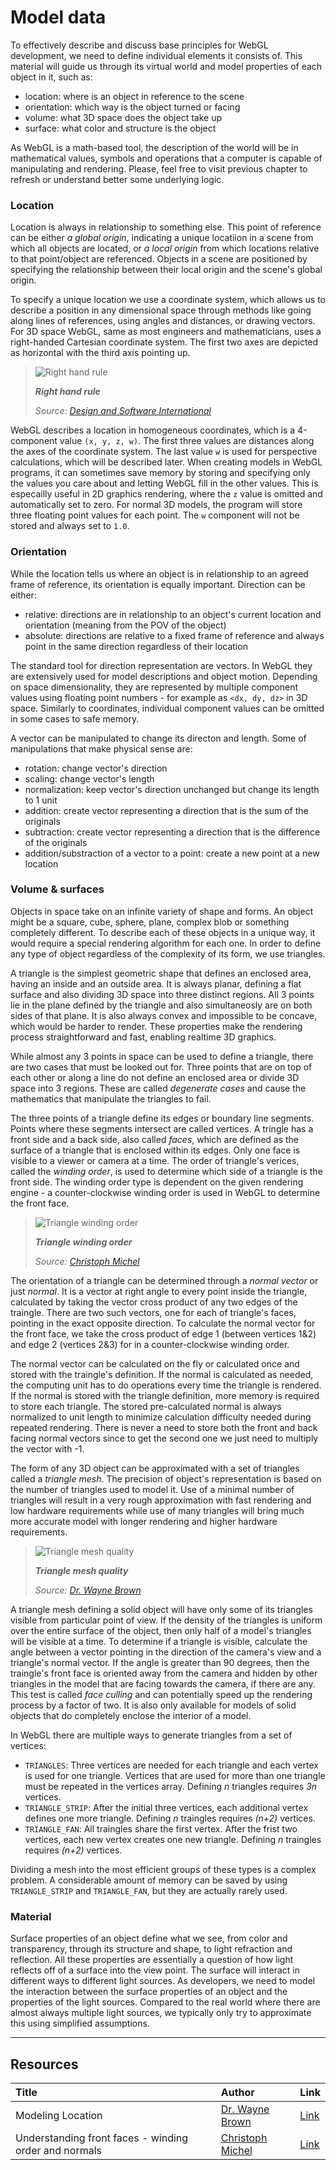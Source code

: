 # Model data

To effectively describe and discuss base principles for WebGL development, we need to define individual elements it consists of. This material will guide us through its virtual world and model properties of each object in it, such as:

  - location: where is an object in reference to the scene
  - orientation: which way is the object turned or facing
  - volume: what 3D space does the object take up
  - surface: what color and structure is the object

As WebGL is a math-based tool, the description of the world will be in mathematical values, symbols and operations that a computer is capable of manipulating and rendering. Please, feel free to visit previous chapter to refresh or understand better some underlying logic.

### Location

Location is always in relationship to something else. This point of reference can be either *a global origin*, indicating a unique locatiion in a scene from which all objects are located, or *a local origin* from which locations relative to that point/object are referenced. Objects in a scene are positioned by specifying the relationship between their local origin and the scene's global origin.

To specify a unique location we use a coordinate system, which allows us to describe a position in any dimensional space through methods like going along lines of references, using angles and distances, or drawing vectors. For 3D space WebGL, same as most engineers and mathematicians, uses a right-handed Cartesian coordinate system. The first two axes are depicted as horizontal with the third axis pointing up.

> ![Right hand rule](assets/right-hand-rule.png)
>
> ***Right hand rule***
>
> *Source: [Design and Software International](https://dsi-mfg.com/right-hand-rule/)*

WebGL describes a location in homogeneous coordinates, which is a 4-component value `(x, y, z, w)`. The first three values are distances along the axes of the coordinate system. The last value `w` is used for perspective calculations, which will be described later. When creating models in WebGL programs, it can sometimes save memory by storing and specifying only the values you care about and letting WebGL fill in the other values. This is especailly useful in 2D graphics rendering, where the `z` value is omitted and automatically set to zero. For normal 3D models, the program will store three floating point values for each point. The `w` component will not be stored and always set to `1.0`. 

### Orientation

While the location tells us where an object is in relationship to an agreed frame of reference, its orientation is equally important. Direction can be either:

  - relative: directions are in relationship to an object's current location and orientation (meaning from the POV of the object)
  - absolute: directions are relative to a fixed frame of reference and always point in the same direction regardless of their location

The standard tool for direction representation are vectors. In WebGL they are extensively used for model descriptions and object motion. Depending on space dimensionality, they are represented by multiple component values using floating point numbers - for example as `<dx, dy, dz>` in 3D space. Similarly to coordinates, individual component values can be omitted in some cases to safe memory.

A vector can be manipulated to change its directon and length. Some of manipulations that make physical sense are:

  - rotation: change vector's direction
  - scaling: change vector's length
  - normalization: keep vector's direction unchanged but change its length to 1 unit
  - addition: create vector representing a direction that is the sum of the originals
  - subtraction: create vector representing a direction that is the difference of the originals
  - addition/substraction of a vector to a point: create a new point at a new location

### Volume & surfaces

Objects in space take on an infinite variety of shape and forms. An object might be a square, cube, sphere, plane, complex blob or something completely different. To describe each of these objects in a unique way, it would require a special rendering algorithm for each one. In order to define any type of object regardless of the complexity of its form, we use triangles.

A triangle is the simplest geometric shape that defines an enclosed area, having an inside and an outside area. It is always planar, defining a flat surface and also dividing 3D space into three distinct regions. All 3 points lie in the plane defined by the triangle and also simultaneosly are on both sides of that plane. It is also always convex and impossible to be concave, which would be harder to render. These properties make the rendering process straightforward and fast, enabling realtime 3D graphics.

While almost any 3 points in space can be used to define a triangle, there are two cases that must be looked out for. Three points that are on top of each other or along a line do not define an enclosed area or divide 3D space into 3 regions. These are called *degenerate cases* and cause the mathematics that manipulate the triangles to fail.

The three points of a triangle define its edges or boundary line segments. Points where these segments intersect are called vertices. A tringle has a front side and a back side, also called *faces*, which are defined as the surface of a triangle that is enclosed within its edges. Only one face is visible to a viewer or camera at a time. The order of triangle's verices, called the *winding order*, is used to determine which side of a triangle is the front side. The winding order type is dependent on the given rendering engine - a counter-clockwise winding order is used in WebGL to determine the front face.

> ![Triangle winding order](assets/triangle-winding-order.png)
>
> ***Triangle winding order***
>
> *Source: [Christoph Michel][E002]*

The orientation of a triangle can be determined through a *normal vector* or just *normal*. It is a vector at right angle to every point inside the triangle, calculated by taking the vector cross product of any two edges of the traingle. There are two such vectors, one for each of triangle's faces, pointing in the exact opposite direction. To calculate the normal vector for the front face, we take the cross product of edge 1 (between vertices 1&2) and edge 2 (vertices 2&3) for in a counter-clockwise winding order.

The normal vector can be calculated on the fly or calculated once and stored with the traingle's definition. If the normal is calculated as needed, the computing unit has to do operations every time the triangle is rendered. If the normal is stored with the triangle definition, more memory is required to store each triangle. The stored pre-calculated normal is always normalized to unit length to minimize calculation difficulty needed during repeated rendering. There is never a need to store both the front and back facing normal vectors since to get the second one we just need to multiply the vector with -1.

The form of any 3D object can be approximated with a set of triangles called a *triangle mesh*. The precision of object's representation is based on the number of triangles used to model it. Use of a minimal number of triangles will result in a very rough approximation with fast rendering and low hardware requirements while use of many triangles will bring much more accurate model with longer rendering and higher hardware requirements.

> ![Triangle mesh quality](assets/triangle-mesh-quality.png)
>
> ***Triangle mesh quality***
>
> *Source: [Dr. Wayne Brown][A006]*

A triangle mesh defining a solid object will have only some of its triangles visible from particular point of view. If the density of the triangles is uniform over the entire surface of the object, then only half of a model's triangles will be visible at a time. To determine if a triangle is visible, calculate the angle between a vector pointing in the direction of the camera's view and a triangle's normal vector. If the angle is greater than 90 degrees, then the traingle's front face is oriented away from the camera and hidden by other triangles in the model that are facing towards the camera, if there are any. This test is called *face culling* and can potentially speed up the rendering process by a factor of two. It is also only available for models of solid objects that do completely enclose the interior of a model.

In WebGL there are multiple ways to generate triangles from a set of vertices:

  - `TRIANGLES`: Three vertices are needed for each triangle and each vertex is used for one triangle. Vertices that are used for more than one triangle must be repeated in the vertices array. Defining *n* triangles requires *3n* vertices.
  - `TRIANGLE_STRIP`: After the initial three vertices, each additional vertex defines one more triangle. Defining *n* traingles requires *(n+2)* vertices.
  - `TRIANGLE_FAN`: All traingles share the first vertex. After the frist two vertices, each new vertex creates one new triangle. Defining *n* traingles requires *(n+2)* vertices.

Dividing a mesh into the most efficient groups of these types is a complex problem. A considerable amount of memory can be saved by using `TRIANGLE_STRIP` and `TRIANGLE_FAN`, but they are actually rarely used. 

### Material

Surface properties of an object define what we see, from color and transparency, through its structure and shape, to light refraction and reflection. All these properties are essentially a question of how light reflects off of a surface into the view point. The surface will interact in different ways to different light sources. As developers, we need to model the interaction between the surface properties of an object and the properties of the light sources. Compared to the real world where there are almost always multiple light sources, we typically only try to approximate this using simplified assumptions.

---

## Resources
| Title | Author | Link |
| :---   | :---  | :---  |
| Modeling Location | [Dr. Wayne Brown][A006] | [Link][L006] |
| Understanding front faces - winding order and normals | [Christoph Michel][E002] | [Link][E001] |


<!-- Resource links -->
[L006]: http://learnwebgl.brown37.net/model_data/model_points.html (Modeling Location)
[A006]: http://learnwebgl.brown37.net/acknowledgements/author.html (Dr. Wayne Brown)

<!-- Extra links -->
[E001]: https://cmichel.io/understanding-front-faces-winding-order-and-normals (Understanding front faces - winding order and normals)
[E002]: https://cmichel.io/ (Christoph Michel)